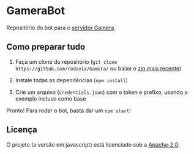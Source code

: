 # GameraBot
Repositório do bot para o [servidor Gamera](https://discord.gg/Mx88m59jMd).

## Como preparar tudo

1. Faça um clone do repositório (`git clone https://github.com/rodovia/Gamera/` ou baixe o [zip mais recente](https://github.com/rodovia/Gamera/archive/trunk.zip))

2. Instale todas as dependências (`npm install`)

3. Crie um arquivo (`credentials.json`) com o token e prefixo, usando o exemplo incluso como base 

Pronto!
Para rodar o bot, basta dar um `npm start`!

## Licença

O projeto (a versão em javascript) está licenciado sob a [Apache-2.0](LICENSE).
